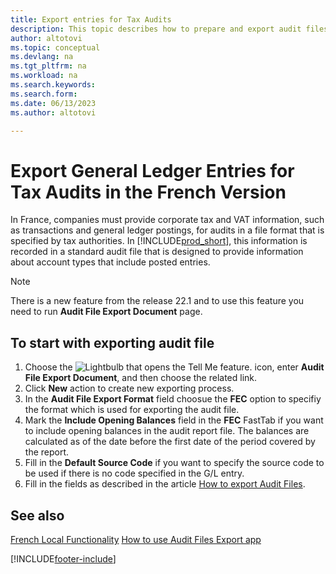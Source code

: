 ```yaml
---
title: Export entries for Tax Audits
description: This topic describes how to prepare and export audit files to comply with the specified tax regulations in France.
author: altotovi
ms.topic: conceptual
ms.devlang: na
ms.tgt_pltfrm: na
ms.workload: na
ms.search.keywords:
ms.search.form: 
ms.date: 06/13/2023
ms.author: altotovi

---
```


# Export General Ledger Entries for Tax Audits in the French Version

In France, companies must provide corporate tax and VAT information, such as transactions and general ledger postings, for audits in a file format that is specified by tax authorities. In [!INCLUDE[prod_short](../../includes/prod_short.md)], this information is recorded in a standard audit file that is designed to provide information about account types that include posted entries.

> [!NOTE]
> There is a new feature from the release 22.1 and to use this feature you need to run **Audit File Export Document** page. 

## To start with exporting audit file

1.  Choose the ![Lightbulb that opens the Tell Me feature.](../../media/ui-search/search_small.png "Tell me what you want to do") icon, enter **Audit File Export Document**, and then choose the related link.  
2.  Click **New** action to create new exporting process. 
3.  In the **Audit File Export Format** field choosue the **FEC** option to specifiy the format which is used for exporting the audit file.  
4.  Mark the **Include Opening Balances** field in the **FEC** FastTab if you want to include opening balances in the audit report file. The balances are calculated as of the date before the first date of the period covered by the report. 
5.  Fill in the **Default Source Code** if you want to specify the source code to be used if there is no code specified in the G/L entry. 
6.  Fill in the fields as described in the article [How to export Audit Files](\..\finance-how-to-export-audit-files.md).

## See also

[French Local Functionality](france-local-functionality.md)
[How to use Audit Files Export app](\..\finance-how-to-export-audit-files.md)

[!INCLUDE[footer-include](../../includes/footer-banner.md)]
